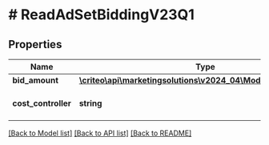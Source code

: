 # # ReadAdSetBiddingV23Q1

## Properties

Name | Type | Description | Notes
------------ | ------------- | ------------- | -------------
**bid_amount** | [**\criteo\api\marketingsolutions\v2024_04\Model\NillableDecimal**](NillableDecimal.md) |  | [optional]
**cost_controller** | **string** | How spend is controlled | [optional]

[[Back to Model list]](../../README.md#models) [[Back to API list]](../../README.md#endpoints) [[Back to README]](../../README.md)
